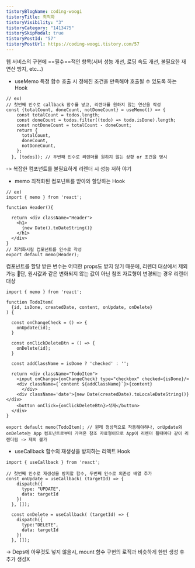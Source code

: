 ```yaml
---
tistoryBlogName: coding-woogi
tistoryTitle: 최적화
tistoryVisibility: "3"
tistoryCategory: "1413475"
tistorySkipModal: true
tistoryPostId: "57"
tistoryPostUrl: https://coding-woogi.tistory.com/57
---
```

웹 서비스의 구현에 ==필수==적인 항목(서버 성능 개선, 로딩 속도 개선, 불필요한 재연산 방지, etc...)

- useMemo
특정 함수 호출 시 정해진 조건을 만족해야 호출될 수 있도록 하는 Hook
```JSX
// ex)
// 첫번째 인수로 callback 함수를 넣고, 리렌더를 원하지 않는 연산을 작성
const {totalCount, doneCount, notDoneCount} = useMemo(() => {
    const totalCount = todos.length;
    const doneCount = todos.filter((todo) => todo.isDone).length;
    const notDoneCount = totalCount - doneCount;
    return {
      totalCount,
      doneCount,
      notDoneCount,
    };
  }, [todos]); // 두번째 인수로 리렌더를 원하지 않는 상황 or 조건을 명시
```

-> 복잡한 컴포넌트를 불필요하게 리렌더 시 성능 저하 야기

- memo
최적화된 컴포넌트를 받아와 할당하는 Hook
```JSX
// ex)
import { memo } from 'react';

function Header(){

  return <div className="Header">
    <h1>
      {new Date().toDateString()}
    </h1>
  </div>
}
// 최적화시킬 컴포넌트를 인수로 작성
export default memo(Header);
```

컴포넌트를 할당 받은 변수는 어떠한 props도 받지 않기 때문에, 리렌더 대상에서 제외 가능
🚫단, 원시값과 같은 변화되지 않는 값이 아닌 참조 자료형이 변경되는 경우 리렌더 대상

```JSX
import { memo } from 'react';

function TodoItem(
  {id, isDone, createdDate, content, onUpdate, onDelete}
) {

  const onChangeCheck = () => {
    onUpdate(id);
  }

  const onClickDeleteBtn = () => {
    onDelete(id);
  }

  const addClassName = isDone ? 'checked' : '';

  return <div className="TodoItem">
    <input onChange={onChangeCheck} type="checkbox" checked={isDone}/>
    <div className={`content ${addClassName}`}>{content}
      </div>
    <div className='date'>{new Date(createdDate).toLocaleDateString()}</div>
    <button onClick={onClickDeleteBtn}>삭제</button>
  </div>
}

export default memo(TodoItem); // 원래 정상적으로 작동해야하나, onUpdate와 onDelete는 App 컴포넌트로부터 가져온 참조 자료형이므로 App이 리렌더 될때마다 같이 리렌더됨 -> 제외 불가
```

- useCallback
함수의 재생성을 방지하는 리액트 Hook
```jSX
import { useCallback } from 'react';

// 첫번째 인수로 재생성을 방지할 함수, 두번째 인수로 의존성 배열 추가
const onUpdate = useCallback( (targetId) => {
    dispatch({
      type: "UPDATE",
      data: targetId
    })
  }, []);

  const onDelete = useCallback( (targetId) => {
    dispatch({
      type:"DELETE",
      data: targetId
    })
  }, []);
```

->  Deps에 아무것도 넣지 않을시, mount 함수 구현의 로직과 비슷하게 한번 생성 후 추가 생성X
